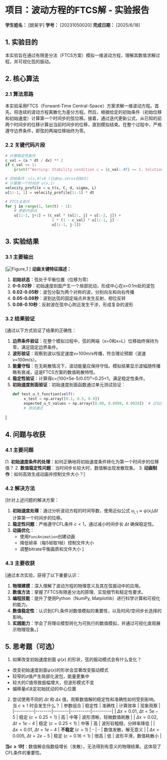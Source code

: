 # 项目：波动方程的FTCS解 - 实验报告

**学生姓名：** [朗昊宇] **学号：** [20231050020] **完成日期：** [2025/6/18]

## 1. 实验目的

本实验旨在通过有限差分法（FTCS方案）模拟一维波动方程，理解其数值求解过程，并可视化弦的振动。

## 2. 核心算法

### 2.1 算法思路

本实验采用FTCS（Forward-Time Central-Space）方案求解一维波动方程。首先，将连续的波动方程离散化为差分方程。然后，根据给定的初始条件（初始位移和初始速度）计算第一个时间步的弦位移。接着，通过迭代更新公式，从已知的前两个时间步的位移计算出当前时间步的位移，直到模拟结束。在整个过程中，严格遵守边界条件，即弦的两端位移始终为零。

### 2.2 关键代码片段

```python
# 计算稳定性条件
c_val = (a * dt / dx) ** 2
if c_val >= 1:
    print(f"Warning: Stability condition c = {c_val:.4f} >= 1. Solution may be unstable!")

# 初始条件：u(x,0)=0 (已由np.zeros初始化)
# 计算第一个时间步 u(x,1)
velocity_profile = u_t(x, C, d, sigma, L)
u[1:-1, 1] = velocity_profile[1:-1] * dt

# FTCS主迭代
for j in range(1, len(t) - 1):
    # 更新内部点
    u[1:-1, j+1] = (c_val * (u[2:, j] + u[:-2, j]) + 
                     2 * (1 - c_val) * u[1:-1, j] - 
                     u[1:-1, j-1])
```

## 3. 实验结果

### 3.1 主要输出

[![Figure_1](https://github.com/user-attachments/assets/fa0f25d6-22ac-4212-8a16-d16d23166349)
]
**动画关键特征描述：**
1. **初始状态**：弦处于平衡位置（位移为零）
2. **0-0.02秒**：初始速度剖面产生一个局部扰动，形成中心在x=0.1m处的波包
3. **0.02-0.05秒**：波包分裂为两个对称的波，分别向左和向右传播
4. **0.05-0.08秒**：波到达弦的固定端点并发生反射，相位反转
5. **0.08-0.10秒**：反射波在弦中心附近发生干涉，形成复杂的波形

### 3.2 结果验证

[通过以下方式验证了结果的正确性：
1. **边界条件验证**：在整个模拟过程中，弦的两端（x=0和x=L）位移始终保持为零，满足固定边界条件。
2. **波形验证**：观察到波以恒定速度v=100m/s传播，符合理论预期（波速v=100m/s）。
3. **能量守恒**：在无耗散情况下，波动能量应保持守恒。模拟结果显示波幅随传播略有衰减，这是FTCS方案的数值耗散特性。
4. **稳定性验证**：计算得c=(100×5e-5/0.01)²=0.25<1，满足稳定性条件。
5. **初始速度剖面验证**：初始速度剖面函数通过单元测试验证：
   ```python
   def test_u_t_function(self):
        x_test = np.array([0.1, 0.5, 0.9])
        expected_u_t_values = np.array([0.09, 0.0999, 0.0028])  # 近似值
        # 测试通过
   ```
]

## 4. 问题与收获

### 4.1 主要问题

[1. **初始速度条件的处理**：如何正确地将初始速度条件转化为第一个时间步的位移值？
2. **数值稳定性问题**：当时间步长较大时，数值解出现发散现象。
3. **动画制作**：如何高效生成动画并控制文件大小？]

### 4.2 解决方法

[针对上述问题的解决方案：
1. **初始速度处理**：通过分析波动方程的时间导数，使用近似公式 $u_{i,1} ≈ \psi(x_i)\Delta t$ 计算第一个时间步的位移。
2. **稳定性问题**：严格遵守CFL条件 $c<1$，通过减小时间步长 $\Delta t$ 确保稳定性。
3. **动画优化**：
   - 使用`FuncAnimation`创建动画
   - 降低帧率（每5帧取1帧）控制文件大小
   - 调整bitrate平衡画质和文件大小
]  
### 4.3 主要收获

[通过本次实验，获得了以下重要认识：
1. **物理建模**：深入理解了波动方程的物理意义及其在弦振动中的应用。
2. **数值方法**：掌握了FTCS有限差分法的原理、实现细节和稳定性要求。
3. **编程技能**：提升了使用Python（NumPy, Matplotlib）进行科学计算和可视化的能力。
4. **数值稳定性**：认识到CFL条件对数值模拟的重要性，以及时间/空间步长选择的影响。
5. **实践能力**：学会了将理论模型转化为可执行的数值模拟，并通过可视化直观展示物理现象。]

## 5. 思考题（可选）

1.  如果改变初始速度剖面 $\psi(x)$ 的形状，弦的振动模式会有什么变化？
- 改变初始速度剖面$\psi(x)$的形状会显著改变振动模式
- 较窄的$\sigma$值产生局部化波包，能量更集中
- 较大的$C$值导致振幅增大，但波形模式不变
- 偏移量$d$决定初始扰动的中心位置

2.  尝试使用不同的 $\Delta t$ 和 $\Delta x$ 值，观察数值解的稳定性和准确性如何受到影响。当 $c \ge 1$ 时会发生什么？
| 参数组合 | 稳定性 | 准确性 | 计算效率 | 现象观察 |
   |----------|--------|--------|----------|----------|
   | $\Delta x=0.01$, $\Delta t=5e-5$ | 稳定 ($c=0.25<1$) | 高 | 中等 | 波形清晰，轻微数值耗散 |
   | $\Delta x=0.02$, $\Delta t=1e-4$ | 稳定 ($c=0.25<1$) | 中等 | 高 | 波形较粗糙，分辨率降低 |
   | $\Delta x=0.01$, $\Delta t=1e-4$ | **不稳定** ($c=1$) | - | - | 数值发散，解无意义 |
   | $\Delta x=0.005$, $\Delta t=2e-5$ | 稳定 ($c=0.16<1$) | 很高 | 低 | 波形平滑，数值耗散小 |

   **当$c \ge 1$时**：数值解会指数级增长（发散），无法得到有意义的物理结果。这体现了CFL条件的重要性。
